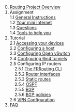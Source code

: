 0. [Routing Project Overview](home)
1. Assignment  
  1.1 [General Instructions](../1.-Assignment/1.1-General-Instructions)  
  1.2 [Your mini Internet](../1.-Assignment/1.2-Your-mini-Internet)  
  1.3 [Questions](../1.-Assignment/1.3-Questions)  
  1.4 [Tools to help you](../1.-Assignment/1.4-Tools-to-help-you)
2. Tutorial  
  2.1 [Accessing your devices](../2.-Tutorial/2.1-Accessing-your-devices)  
  2.2 [Configuring a host](../2.-Tutorial/2.2-Configuring-a-host)  
  2.3 [Configuring Open vSwitch](../2.-Tutorial/2.3-Configuring-Open-vSwitch)  
  2.4 [Configuring 6in4 tunnels](../2.-Tutorial/2.4-Configure-6in4-tunnels)  
  2.5 Configuring IP routers  
&nbsp;&nbsp;&nbsp;&nbsp;2.5.1 [The FRRouting CLI](../2.-Tutorial/2.5-Configuring-IP-routers/2.5.1-The-FRRouting-CLI)  
&nbsp;&nbsp;&nbsp;&nbsp;2.5.2 [Router interfaces](../2.-Tutorial/2.5-Configuring-IP-routers/2.5.2-Configuring-router-interfaces)  
&nbsp;&nbsp;&nbsp;&nbsp;2.5.3 [Static routes](../2.-Tutorial/2.5-Configuring-IP-routers/2.5.3-Configure-static-routes)  
&nbsp;&nbsp;&nbsp;&nbsp;2.5.4 [OSPF](../2.-Tutorial/2.5-Configuring-IP-routers/2.5.4-Configure-OSPF)  
&nbsp;&nbsp;&nbsp;&nbsp;2.5.5 [BGP](../2.-Tutorial/2.5-Configuring-IP-routers/2.5.5-Configure-BGP)  
&nbsp;&nbsp;&nbsp;&nbsp;2.5.6 [BGP policies](../2.-Tutorial/2.5-Configuring-IP-routers/2.5.6-Configure-BGP-policies)  
  2.6 [VPN Configuration](../2.-Tutorial/2.6-VPN-configuration)  
3. [FAQ](../3.-Frequently-Asked-Questions)